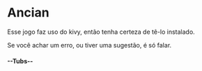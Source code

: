 # Ancian

Esse jogo faz uso do kivy, então tenha certeza de tê-lo instalado.

Se você achar um erro, ou tiver uma sugestão, é só falar.

#### --Tubs--
